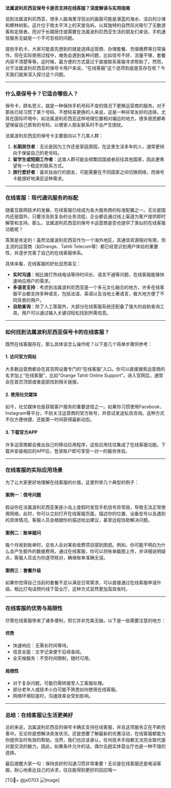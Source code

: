**法属波利尼西亚保号卡是否支持在线客服？深度解读与实用指南**

说到法属波利尼西亚，很多人脑海里浮现出的画面可能是湛蓝的海水、洁白的沙滩和椰林树影。这片位于南太平洋上的天堂岛屿，以其独特的自然风光吸引了无数游客和定居者。而对于长期居住或需要在法属波利尼西亚生活的朋友们来说，手机通信服务无疑是一个不可忽视的问题。

提到手机卡，大家可能首先想到的就是选择运营商、办理套餐、充值缴费等日常操作。但在实际使用过程中，难免会遇到各种问题，比如信号不好、流量不够、套餐内容不清楚等等。这时候，最方便的方式莫过于直接联系客服寻求帮助了。然而，对于法属波利尼西亚的保号卡用户来说，“在线客服”这个选项到底是否存在呢？今天我们就来深入探讨这个问题。

---

### **什么是保号卡？它适合哪些人？**

保号卡，顾名思义，就是一种保持手机号码不变的情况下更换运营商的服务。对于那些已经习惯了某个号码、不想轻易更换的人来说，这是一种非常友好的选择。尤其在国际环境中，如法属波利尼西亚这样地理位置相对偏远的地方，很多居民都希望保留自己原有的号码，以便家人朋友联系时不会产生困扰。

法属波利尼西亚的保号卡主要面向以下几类人群：

1. **长期居住者**：无论是因为工作还是家庭原因，在这里生活多年的人，通常更倾向于保留自己的老号码。
2. **留学生或短期工作者**：这类人群可能会频繁回国或者前往其他国家，因此更希望有一个稳定的联系方式。
3. **旅行爱好者**：喜欢自由行的朋友，可能需要在不同国家之间切换网络，而保号卡能很好地满足这种需求。

---

### **在线客服：现代通讯服务的标配**

随着互联网技术的发展，在线客服已经成为各大服务商的标准配置之一。无论是国内还是国外，只要涉及到复杂的业务流程，企业都会通过线上渠道为客户提供即时解答和支持。那么，法属波利尼西亚的保号卡运营商是否也提供了类似的在线客服功能呢？

答案是肯定的！虽然法属波利尼西亚作为一个海外地区，其通信资源相对有限，但主流的运营商（如Orange、Tahiti Telecom等）都已经意识到用户体验的重要性，并逐步完善了自己的在线客服体系。

具体来看，在线客服的好处显而易见：

- **实时沟通**：相比拨打热线电话等待时间长、语言不通等问题，在线客服能够快速响应用户的需求。
- **多语言支持**：考虑到法属波利尼西亚是一个多元文化融合的地方，许多在线客服平台都支持多种语言，包括法语、英语以及当地土著语言，极大地方便了不同背景的用户。
- **自助查询**：除了人工客服外，大部分在线客服系统还配备了强大的自助查询工具，用户可以通过输入关键词轻松找到所需信息。

---

### **如何找到法属波利尼西亚保号卡的在线客服？**

既然在线客服存在，那么具体该怎么操作呢？以下是几个简单步骤供参考：

#### **1. 访问官方网站**
大多数运营商都会在其官网设置专门的“在线客服”入口。你可以直接搜索运营商的名字加上“在线客服”，比如“Orange Tahiti Online Support”。进入官网后，通常会在首页顶部或者底部找到相关链接。

#### **2. 使用社交媒体**
如今，社交媒体也是获取客户服务的重要途径之一。如果你习惯使用Facebook、Instagram等平台，不妨关注运营商的官方账号，并尝试发送私信咨询。这种方式不仅方便快捷，还能第一时间获得最新动态。

#### **3. 下载官方APP**
许多运营商都会推出自己的移动应用程序，这些应用往往集成了在线客服功能。下载并安装相应的APP后，登录账户即可享受一对一的服务体验。

---

### **在线客服的实际应用场景**

为了让大家更好地理解在线客服的价值，这里列举几个典型的例子：

#### **案例一：信号问题**
假设你在法属波利尼西亚某座小岛上度假时发现手机信号异常弱，导致无法正常使用网络。此时，你可以立刻打开在线客服页面，描述你的位置、设备型号以及遇到的具体情况。客服人员会根据你的描述给出建议，甚至远程协助解决问题。

#### **案例二：账单疑问**
每个月收到账单时，总有人会对某些收费项目感到困惑。例如，你可能不明白为什么会产生额外的数据费用。通过在线客服，你可以将账单截图上传，并详细说明疑点，客服人员会为你逐项核对，确保账单准确无误。

#### **案例三：套餐升级**
如果你觉得自己当前的套餐不足以满足日常需求，可以直接通过在线客服申请升级。相比打电话预约线下营业厅，这种方式显然更加高效省时。

---

### **在线客服的优势与局限性**

尽管在线客服带来了诸多便利，但它并非完美无缺。以下是一些需要注意的地方：

#### **优势**
- 快速响应：无需长时间等待。
- 信息全面：文字记录便于后续查阅。
- 全天候服务：不受时间限制，随时可用。

#### **局限性**
- 对于复杂问题，可能仍需转接至人工客服处理。
- 部分老年人或技术小白可能不熟悉如何使用在线客服。
- 网络环境较差时，沟通效率会受到影响。

---

### **总结：在线客服让生活更美好**

总的来说，法属波利尼西亚的保号卡确实支持在线客服，并且这项服务正在不断完善中。无论你是想解决突发状况，还是想要了解最新的优惠活动，在线客服都能为你提供及时有效的帮助。当然，我们也应该承认，任何技术手段都无法完全取代面对面交流的魅力。因此，如果条件允许的话，偶尔去趟实体营业厅也是一种不错的选择。

最后提醒大家一句：保持良好的沟通习惯非常重要！无论是在线客服还是电话客服，耐心地表达自己的诉求，往往能得到更好的回应哦～

[TG💪+ @jx0703 ![Image](https://github.com/user-attachments/assets/dbca1d08-cadb-493c-b0ec-ad6f7a83f270)]